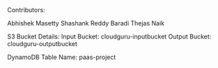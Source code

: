 Contributors:

Abhishek Masetty
Shashank Reddy Baradi
Thejas Naik

S3 Bucket Details:
Input Bucket: cloudguru-inputbucket
Output Bucket: cloudguru-outputbucket

DynamoDB Table Name: paas-project
